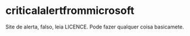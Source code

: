 # criticalalertfrommicrosoft
 Site de alerta, falso, leia LICENCE. Pode fazer qualquer coisa basicamete.
